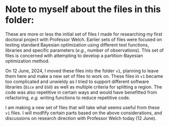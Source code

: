 # Note to myself about the files in this folder:

These are more or less the initial set of files I made for researching my first doctoral project with Professor Welch. Earlier sets of files were focused on testing standard Bayesian optimization using different test functions, libraries and specific parameters (*e.g.*, number of observations). This set of files is concerned with attempting to develop a partition-Bayesian optimization method.

On 12 June, 2024, I moved these files into the folder `v1`, planning to leave them here and make a new set of files to work on. These files in `v1` became too complicated and unwieldy as I tried to support different software libraries (`Dice` and `EGO`) as well as multiple criteria for splitting a region. The code was also repetitive in certain ways and would have benefitted from refactoring, *e.g.* writing functions to reduce repetitive code.

I am making a new set of files that will take what seems useful from these `v1` files. I will modfify certain parts based on the above considerations, and discussions on research direction with Professor Welch today (12 June).